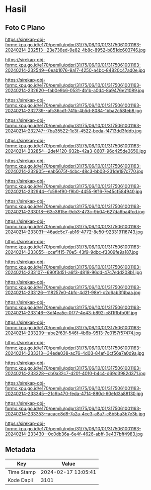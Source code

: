 # Hasil

## Foto C Plano

https://sirekap-obj-formc.kpu.go.id/e170/pemilu/pdpr/31/75/06/10/01/3175061001163-20240214-232513--23e736ed-9e82-4b8c-8952-b851dc603746.jpg

https://sirekap-obj-formc.kpu.go.id/e170/pemilu/pdpr/31/75/06/10/01/3175061001163-20240214-232549--6eab1076-9a17-4250-a4bc-84820c47ad0e.jpg

https://sirekap-obj-formc.kpu.go.id/e170/pemilu/pdpr/31/75/06/10/01/3175061001163-20240214-232620--fab0e9b6-0531-4b1b-a0d4-8a9476e21089.jpg

https://sirekap-obj-formc.kpu.go.id/e170/pemilu/pdpr/31/75/06/10/01/3175061001163-20240214-232739--afc36cdf-741b-4b5d-8084-1bba2c58feb8.jpg

https://sirekap-obj-formc.kpu.go.id/e170/pemilu/pdpr/31/75/06/10/01/3175061001163-20240214-232747--7ba35522-1e3f-4522-beda-f4713dd3fddb.jpg

https://sirekap-obj-formc.kpu.go.id/e170/pemilu/pdpr/31/75/06/10/01/3175061001163-20240214-232854--2def4120-932b-42a3-8607-96c425de3650.jpg

https://sirekap-obj-formc.kpu.go.id/e170/pemilu/pdpr/31/75/06/10/01/3175061001163-20240214-232905--eab5675f-4cbc-48c3-bb03-231de197c770.jpg

https://sirekap-obj-formc.kpu.go.id/e170/pemilu/pdpr/31/75/06/10/01/3175061001163-20240214-232944--fc59ef90-f9b0-4455-9f16-7e45cf584940.jpg

https://sirekap-obj-formc.kpu.go.id/e170/pemilu/pdpr/31/75/06/10/01/3175061001163-20240214-233018--63c3815e-9cb3-473c-9b04-627da6ba4fcd.jpg

https://sirekap-obj-formc.kpu.go.id/e170/pemilu/pdpr/31/75/06/10/01/3175061001163-20240214-233031--46adc5c7-ab16-4772-8e50-923319116743.jpg

https://sirekap-obj-formc.kpu.go.id/e170/pemilu/pdpr/31/75/06/10/01/3175061001163-20240214-233055--ccef1f15-70e5-43f9-9dbc-f3309fe9a187.jpg

https://sirekap-obj-formc.kpu.go.id/e170/pemilu/pdpr/31/75/06/10/01/3175061001163-20240214-233107--690f3d51-a6f3-4818-96dd-47c7edd208b1.jpg

https://sirekap-obj-formc.kpu.go.id/e170/pemilu/pdpr/31/75/06/10/01/3175061001163-20240214-233126--118257e0-4bfc-4d21-98e1-c2d6ab3f4baa.jpg

https://sirekap-obj-formc.kpu.go.id/e170/pemilu/pdpr/31/75/06/10/01/3175061001163-20240214-233146--3df4ea5e-0f77-4e43-b892-c8f1ffbfb0ff.jpg

https://sirekap-obj-formc.kpu.go.id/e170/pemilu/pdpr/31/75/06/10/01/3175061001163-20240214-233209--abe2f63f-546f-4b6b-9513-7c0157f57474.jpg

https://sirekap-obj-formc.kpu.go.id/e170/pemilu/pdpr/31/75/06/10/01/3175061001163-20240214-233313--34ede038-ac76-4d03-84ef-0cf56a7a0d9a.jpg

https://sirekap-obj-formc.kpu.go.id/e170/pemilu/pdpr/31/75/06/10/01/3175061001163-20240214-233328--cb0a32c7-d20f-4010-b4c4-d69d3982d371.jpg

https://sirekap-obj-formc.kpu.go.id/e170/pemilu/pdpr/31/75/06/10/01/3175061001163-20240214-233345--21c9b470-feda-4714-880d-60efd3a88130.jpg

https://sirekap-obj-formc.kpu.go.id/e170/pemilu/pdpr/31/75/06/10/01/3175061001163-20240214-233353--acacc8d8-7a2a-4ce3-a8a7-c8b5ba3b7e3b.jpg

https://sirekap-obj-formc.kpu.go.id/e170/pemilu/pdpr/31/75/06/10/01/3175061001163-20240214-233430--0c0db36a-6e4f-4626-abff-0e437bff4983.jpg


## Metadata

| Key        | Value               |
| ---------- | ------------------- |
| Time Stamp | 2024-02-17 13:05:41 |
| Kode Dapil | 3101                |



